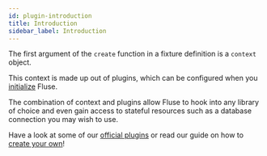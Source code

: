 ```yaml
---
id: plugin-introduction
title: Introduction
sidebar_label: Introduction
---
```


The first argument of the `create` function in a fixture definition is a `context` object.

This context is made up out of plugins, which can be configured when you [initialize](./initialize.md) Fluse.

The combination of context and plugins allow Fluse to hook into any library of choice and even gain access to stateful resources such as a database connection you may wish to use.

Have a look at some of our [official plugins](./plugin-faker.md) or read our guide on how to [create your own](./create-plugin)!
